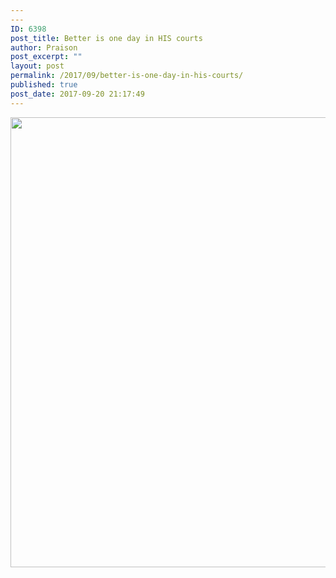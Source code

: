 ```yaml
---
---
ID: 6398
post_title: Better is one day in HIS courts
author: Praison
post_excerpt: ""
layout: post
permalink: /2017/09/better-is-one-day-in-his-courts/
published: true
post_date: 2017-09-20 21:17:49
---
```

<img src="http://ift.tt/2xnuZ0L" class="aligncenter size-large" width="720"><br>